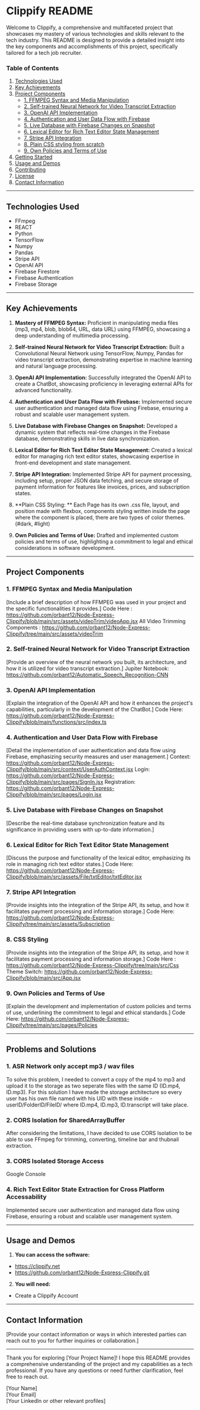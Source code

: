 # Clippify README

Welcome to Clippify, a comprehensive and multifaceted project that showcases my mastery of various technologies and skills relevant to the tech industry. This README is designed to provide a detailed insight into the key components and accomplishments of this project, specifically tailored for a tech job recruiter.

### Table of Contents
1. [Technologies Used](#technologies-used)
2. [Key Achievements](#key-achievements)
3. [Project Components](#project-components)
    - [1. FFMPEG Syntax and Media Manipulation](#ffmpeg-syntax-and-media-manipulation)
    - [2. Self-trained Neural Network for Video Transcript Extraction](#self-trained-neural-network-for-video-transcript-extraction)
    - [3. OpenAI API Implementation](#openai-api-implementation)
    - [4. Authentication and User Data Flow with Firebase](#authentication-and-user-data-flow-with-firebase)
    - [5. Live Database with Firebase Changes on Snapshot](#live-database-with-firebase-changes-on-snapshot)
    - [6. Lexical Editor for Rich Text Editor State Management](#lexical-editor-for-rich-text-editor-state-management)
    - [7. Stripe API Integration](#stripe-api-integration)
    - [8. Plain CSS styling from scratch](#css-styling)
    - [9. Own Policies and Terms of Use](#own-policies-and-terms-of-use)
4. [Getting Started](#getting-started)
5. [Usage and Demos](#usage-and-demos)
6. [Contributing](#contributing)
7. [License](#license)
8. [Contact Information](#contact-information)

---

## Technologies Used

- FFmpeg
- REACT
- Python
- TensorFlow
- Numpy
- Pandas
- Stripe API
- OpenAI API
- Firebase Firestore
- Firebase Authentication
- Firebase Storage
  
---

## Key Achievements

1. **Mastery of FFMPEG Syntax:** Proficient in manipulating media files (mp3, mp4, blob, blob64, URL, data URL) using FFMPEG, showcasing a deep understanding of multimedia processing.

2. **Self-trained Neural Network for Video Transcript Extraction:** Built a Convolutional Neural Network using TensorFlow, Numpy, Pandas for video transcript extraction, demonstrating expertise in machine learning and natural language processing.

3. **OpenAI API Implementation:** Successfully integrated the OpenAI API to create a ChatBot, showcasing proficiency in leveraging external APIs for advanced functionality.

4. **Authentication and User Data Flow with Firebase:** Implemented secure user authentication and managed data flow using Firebase, ensuring a robust and scalable user management system.

5. **Live Database with Firebase Changes on Snapshot:** Developed a dynamic system that reflects real-time changes in the Firebase database, demonstrating skills in live data synchronization.

6. **Lexical Editor for Rich Text Editor State Management:** Created a lexical editor for managing rich text editor states, showcasing expertise in front-end development and state management.

7. **Stripe API Integration:** Implemented Stripe API for payment processing, including setup, proper JSON data fetching, and secure storage of payment information for features like invoices, prices, and subscription states.

8. **Plain CSS Styling: ** Each Page has its own .css file, layout, and position made with flexbox, components styling written inside the page where the component is placed, there are two types of color themes. (#dark, #light) 

10. **Own Policies and Terms of Use:** Drafted and implemented custom policies and terms of use, highlighting a commitment to legal and ethical considerations in software development.

---

## Project Components

### 1. FFMPEG Syntax and Media Manipulation

[Include a brief description of how FFMPEG was used in your project and the specific functionalities it provides.]
Code Here : https://github.com/orbant12/Node-Express-Clippify/blob/main/src/assets/videoTrim/videoApp.jsx
All Video Trimming Components : https://github.com/orbant12/Node-Express-Clippify/tree/main/src/assets/videoTrim

### 2. Self-trained Neural Network for Video Transcript Extraction

[Provide an overview of the neural network you built, its architecture, and how it is utilized for video transcript extraction.]
Jupiter Notebook: https://github.com/orbant12/Automatic_Speech_Recognition-CNN

### 3. OpenAI API Implementation

[Explain the integration of the OpenAI API and how it enhances the project's capabilities, particularly in the development of the ChatBot.]
Code Here: https://github.com/orbant12/Node-Express-Clippify/blob/main/functions/src/index.ts

### 4. Authentication and User Data Flow with Firebase

[Detail the implementation of user authentication and data flow using Firebase, emphasizing security measures and user management.]
Context: https://github.com/orbant12/Node-Express-Clippify/blob/main/src/context/UserAuthContext.jsx
Login: https://github.com/orbant12/Node-Express-Clippify/blob/main/src/pages/SignIn.jsx
Registration: https://github.com/orbant12/Node-Express-Clippify/blob/main/src/pages/Login.jsx

### 5. Live Database with Firebase Changes on Snapshot

[Describe the real-time database synchronization feature and its significance in providing users with up-to-date information.]

### 6. Lexical Editor for Rich Text Editor State Management

[Discuss the purpose and functionality of the lexical editor, emphasizing its role in managing rich text editor states.]
Code Here: https://github.com/orbant12/Node-Express-Clippify/blob/main/src/assets/File/txtEditor/txtEditor.jsx

### 7. Stripe API Integration

[Provide insights into the integration of the Stripe API, its setup, and how it facilitates payment processing and information storage.]
Code Here: https://github.com/orbant12/Node-Express-Clippify/tree/main/src/assets/Subscription

### 8. CSS Styling

[Provide insights into the integration of the Stripe API, its setup, and how it facilitates payment processing and information storage.]
Code Here : https://github.com/orbant12/Node-Express-Clippify/tree/main/src/Css
Theme Switch: https://github.com/orbant12/Node-Express-Clippify/blob/main/src/App.jsx

### 9. Own Policies and Terms of Use

[Explain the development and implementation of custom policies and terms of use, underlining the commitment to legal and ethical standards.]
Code Here: https://github.com/orbant12/Node-Express-Clippify/tree/main/src/pages/Policies

---

## Problems and Solutions

### 1. ASR Network only accept mp3 / wav files

To solve this problem, I needed to convert a copy of the mp4 to mp3 and upload it to the storage as two seperate files with the same ID (ID.mp4, ID.mp3). For this solution I have made the storage architecture so every user has his own file named with his UID with these inside - userID/FolderID/FileID/ where ID.mp4, ID.mp3, ID.transcript will take place.

### 2. CORS Isolation for SharedArrayBuffer 

After considering the limitations, I have decided to use CORS Isolation to be able to use FFmpeg for trimming, converting, timeline bar and thubnail extraction.

### 3. CORS Isolated Storage Access

Google Console

### 4. Rich Text Editor State Extraction for Cross Platform Accessability

Implemented secure user authentication and managed data flow using Firebase, ensuring a robust and scalable user management system.

---

## Usage and Demos

1. **You can access the software:**
- https://clippify.net
- https://github.com/orbant12/Node-Express-Clippify.git

2. **You will need:**
- Create a Clippify Account

---

## Contact Information

[Provide your contact information or ways in which interested parties can reach out to you for further inquiries or collaboration.]

--- 

Thank you for exploring [Your Project Name]! I hope this README provides a comprehensive understanding of the project and my capabilities as a tech professional. If you have any questions or need further clarification, feel free to reach out.

[Your Name]  
[Your Email]  
[Your LinkedIn or other relevant profiles]
